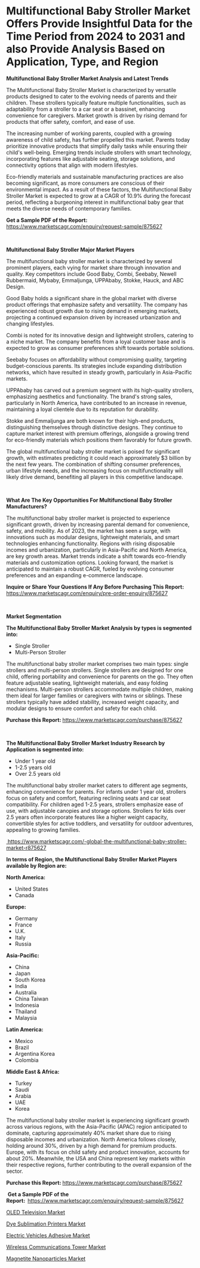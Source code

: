 <p><h1>Multifunctional Baby Stroller Market Offers Provide Insightful Data for the Time Period from 2024 to 2031 and also Provide Analysis Based on Application, Type, and Region</h1></p><p><strong>Multifunctional Baby Stroller Market Analysis and Latest Trends</strong></p>
<p><p>The Multifunctional Baby Stroller Market is characterized by versatile products designed to cater to the evolving needs of parents and their children. These strollers typically feature multiple functionalities, such as adaptability from a stroller to a car seat or a bassinet, enhancing convenience for caregivers. Market growth is driven by rising demand for products that offer safety, comfort, and ease of use. </p><p>The increasing number of working parents, coupled with a growing awareness of child safety, has further propelled this market. Parents today prioritize innovative products that simplify daily tasks while ensuring their child's well-being. Emerging trends include strollers with smart technology, incorporating features like adjustable seating, storage solutions, and connectivity options that align with modern lifestyles. </p><p>Eco-friendly materials and sustainable manufacturing practices are also becoming significant, as more consumers are conscious of their environmental impact. As a result of these factors, the Multifunctional Baby Stroller Market is expected to grow at a CAGR of 10.9% during the forecast period, reflecting a burgeoning interest in multifunctional baby gear that meets the diverse needs of contemporary families.</p></p>
<p><strong>Get a Sample PDF of the Report:&nbsp;</strong> <a href="https://www.marketscagr.com/enquiry/request-sample/875627?utm_campaign=1832&utm_medium=2&utm_source=Github&utm_content=ia&utm_term=03122024&utm_id=multifunctional-baby-stroller">https://www.marketscagr.com/enquiry/request-sample/875627</a></p>
<p>&nbsp;</p>
<p><strong>Multifunctional Baby Stroller Major Market Players</strong></p>
<p><p>The multifunctional baby stroller market is characterized by several prominent players, each vying for market share through innovation and quality. Key competitors include Good Baby, Combi, Seebaby, Newell Rubbermaid, Mybaby, Emmaljunga, UPPAbaby, Stokke, Hauck, and ABC Design.</p><p>Good Baby holds a significant share in the global market with diverse product offerings that emphasize safety and versatility. The company has experienced robust growth due to rising demand in emerging markets, projecting a continued expansion driven by increased urbanization and changing lifestyles.</p><p>Combi is noted for its innovative design and lightweight strollers, catering to a niche market. The company benefits from a loyal customer base and is expected to grow as consumer preferences shift towards portable solutions.</p><p>Seebaby focuses on affordability without compromising quality, targeting budget-conscious parents. Its strategies include expanding distribution networks, which have resulted in steady growth, particularly in Asia-Pacific markets.</p><p>UPPAbaby has carved out a premium segment with its high-quality strollers, emphasizing aesthetics and functionality. The brand's strong sales, particularly in North America, have contributed to an increase in revenue, maintaining a loyal clientele due to its reputation for durability.</p><p>Stokke and Emmaljunga are both known for their high-end products, distinguishing themselves through distinctive designs. They continue to capture market interest with premium offerings, alongside a growing trend for eco-friendly materials which positions them favorably for future growth.</p><p>The global multifunctional baby stroller market is poised for significant growth, with estimates predicting it could reach approximately $3 billion by the next few years. The combination of shifting consumer preferences, urban lifestyle needs, and the increasing focus on multifunctionality will likely drive demand, benefiting all players in this competitive landscape.</p></p>
<p>&nbsp;</p>
<p><strong>What Are The Key Opportunities For Multifunctional Baby Stroller Manufacturers?</strong></p>
<p><p>The multifunctional baby stroller market is projected to experience significant growth, driven by increasing parental demand for convenience, safety, and mobility. As of 2023, the market has seen a surge, with innovations such as modular designs, lightweight materials, and smart technologies enhancing functionality. Regions with rising disposable incomes and urbanization, particularly in Asia-Pacific and North America, are key growth areas. Market trends indicate a shift towards eco-friendly materials and customization options. Looking forward, the market is anticipated to maintain a robust CAGR, fueled by evolving consumer preferences and an expanding e-commerce landscape.</p></p>
<p><strong>Inquire or Share Your Questions If Any Before Purchasing This Report:</strong> <a href="https://www.marketscagr.com/enquiry/pre-order-enquiry/875627?utm_campaign=1832&utm_medium=2&utm_source=Github&utm_content=ia&utm_term=03122024&utm_id=multifunctional-baby-stroller">https://www.marketscagr.com/enquiry/pre-order-enquiry/875627</a></p>
<p>&nbsp;</p>
<p><strong>Market Segmentation</strong></p>
<p><strong>The Multifunctional Baby Stroller Market Analysis by types is segmented into:</strong></p>
<p><ul><li>Single Stroller</li><li>Multi-Person Stroller</li></ul></p>
<p><p>The multifunctional baby stroller market comprises two main types: single strollers and multi-person strollers. Single strollers are designed for one child, offering portability and convenience for parents on the go. They often feature adjustable seating, lightweight materials, and easy folding mechanisms. Multi-person strollers accommodate multiple children, making them ideal for larger families or caregivers with twins or siblings. These strollers typically have added stability, increased weight capacity, and modular designs to ensure comfort and safety for each child.</p></p>
<p><strong>Purchase this Report:&nbsp;</strong><a href="https://www.marketscagr.com/purchase/875627?utm_campaign=1832&utm_medium=2&utm_source=Github&utm_content=ia&utm_term=03122024&utm_id=multifunctional-baby-stroller">https://www.marketscagr.com/purchase/875627</a></p>
<p>&nbsp;</p>
<p><strong>The Multifunctional Baby Stroller Market Industry Research by Application is segmented into:</strong></p>
<p><ul><li>Under 1 year old</li><li>1-2.5 years old</li><li>Over 2.5 years old</li></ul></p>
<p><p>The multifunctional baby stroller market caters to different age segments, enhancing convenience for parents. For infants under 1 year old, strollers focus on safety and comfort, featuring reclining seats and car seat compatibility. For children aged 1-2.5 years, strollers emphasize ease of use, with adjustable canopies and storage options. Strollers for kids over 2.5 years often incorporate features like a higher weight capacity, convertible styles for active toddlers, and versatility for outdoor adventures, appealing to growing families.</p></p>
<p><a href="https://www.marketscagr.com/-global-the-multifunctional-baby-stroller-market-r875627?utm_campaign=1832&utm_medium=2&utm_source=Github&utm_content=ia&utm_term=03122024&utm_id=multifunctional-baby-stroller">&nbsp;https://www.marketscagr.com/-global-the-multifunctional-baby-stroller-market-r875627</a></p>
<p><strong>In terms of Region, the Multifunctional Baby Stroller Market Players available by Region are:</strong></p>
<p>
    <p> <strong> North America: </strong>
        <ul>
            <li>United States</li>
            <li>Canada</li>
        </ul>
        </p> 
    <p> <strong> Europe: </strong>
        <ul>
            <li>Germany</li>
            <li>France</li>
            <li>U.K.</li>
            <li>Italy</li>
            <li>Russia</li>
        </ul>
        </p> 
    <p> <strong> Asia-Pacific: </strong>
        <ul>
            <li>China</li>
            <li>Japan</li>
            <li>South Korea</li>
            <li>India</li>
            <li>Australia</li>
            <li>China Taiwan</li>
            <li>Indonesia</li>
            <li>Thailand</li>
            <li>Malaysia</li>
        </ul>
        </p> 
    <p> <strong> Latin America: </strong>
        <ul>
            <li>Mexico</li>
            <li>Brazil</li>
            <li>Argentina Korea</li>
            <li>Colombia</li>
        </ul>
        </p> 
    <p> <strong> Middle East & Africa: </strong>
        <ul>
            <li>Turkey</li>
            <li>Saudi</li>
            <li>Arabia</li>
            <li>UAE</li>
            <li>Korea</li>
        </ul>
    </p>
    </p>
<p><p>The multifunctional baby stroller market is experiencing significant growth across various regions, with the Asia-Pacific (APAC) region anticipated to dominate, capturing approximately 40% market share due to rising disposable incomes and urbanization. North America follows closely, holding around 30%, driven by a high demand for premium products. Europe, with its focus on child safety and product innovation, accounts for about 20%. Meanwhile, the USA and China represent key markets within their respective regions, further contributing to the overall expansion of the sector.</p></p>
<p><strong>Purchase this Report: </strong><a href="https://www.marketscagr.com/purchase/875627?utm_campaign=1832&utm_medium=2&utm_source=Github&utm_content=ia&utm_term=03122024&utm_id=multifunctional-baby-stroller">https://www.marketscagr.com/purchase/875627</a></p>
<p>&nbsp;<strong>Get a Sample PDF of the Report:&nbsp;&nbsp;</strong><a href="https://www.marketscagr.com/enquiry/request-sample/875627?utm_campaign=1832&utm_medium=2&utm_source=Github&utm_content=ia&utm_term=03122024&utm_id=multifunctional-baby-stroller">https://www.marketscagr.com/enquiry/request-sample/875627</a></p>
<p><strong></strong></p>
<p><p><a href="https://www.linkedin.com/pulse/oled-television-market-outlook-complete-industry-analysis-a8xfc?utm_campaign=1832&utm_medium=2&utm_source=Github&utm_content=ia&utm_term=03122024&utm_id=multifunctional-baby-stroller">OLED Television Market</a></p><p><a href="https://issuu.com/reportprime-2/docs/dye-sublimation-printers-market-size-2030.pptx?utm_campaign=1832&utm_medium=2&utm_source=Github&utm_content=ia&utm_term=03122024&utm_id=multifunctional-baby-stroller">Dye Sublimation Printers Market</a></p><p><a href="https://www.linkedin.com/pulse/stakeholders-can-gain-insights-electric-vehicles-adhesive-market-m0wrc?utm_campaign=1832&utm_medium=2&utm_source=Github&utm_content=ia&utm_term=03122024&utm_id=multifunctional-baby-stroller">Electric Vehicles Adhesive Market</a></p><p><a href="https://issuu.com/reportprime-2/docs/wireless-communications-tower-market-size-2030.ppt?utm_campaign=1832&utm_medium=2&utm_source=Github&utm_content=ia&utm_term=03122024&utm_id=multifunctional-baby-stroller">Wireless Communications Tower Market</a></p><p><a href="https://www.linkedin.com/pulse/magnetite-nanoparticles-market-analysis-report-provides-nbrte?utm_campaign=1832&utm_medium=2&utm_source=Github&utm_content=ia&utm_term=03122024&utm_id=multifunctional-baby-stroller">Magnetite Nanoparticles Market</a></p></p>